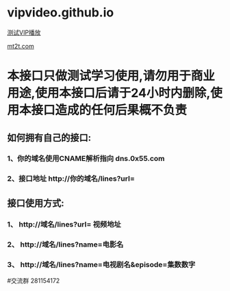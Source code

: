 # vipvideo.github.io

[测试VIP播放](http://yun.mt2t.com/yun?url=http%3A%2F%2Fv.youku.com%2Fv_show%2Fid_XMzA4MjMyOTA1Ng%3D%3D.html)

[mt2t.com](http://mt2t.com/help)

# 本接口只做测试学习使用,请勿用于商业用途,使用本接口后请于24小时内删除,使用本接口造成的任何后果概不负责
## 如何拥有自己的接口:
### 1、你的域名使用CNAME解析指向 dns.0x55.com
### 2、接口地址 http://你的域名/lines?url=

## 接口使用方式:
### 1、 http://域名/lines?url= 视频地址
### 2、 http://域名/lines?name=电影名
### 3、 http://域名/lines?name=电视剧名&episode=集数数字

#交流群 281154172

